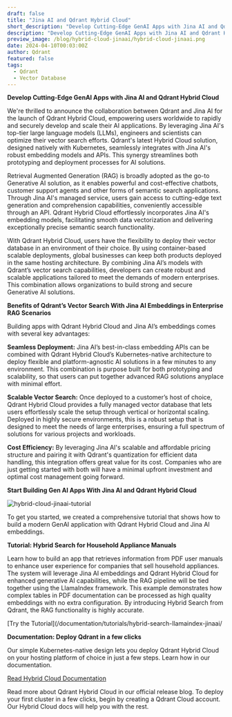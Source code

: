```yaml
---
draft: false
title: "Jina AI and Qdrant Hybrid Cloud"
short_description: "Develop Cutting-Edge GenAI Apps with Jina AI and Qdrant Hybrid Cloud." 
description: "Develop Cutting-Edge GenAI Apps with Jina AI and Qdrant Hybrid Cloud."
preview_image: /blog/hybrid-cloud-jinaai/hybrid-cloud-jinaai.png
date: 2024-04-10T00:03:00Z
author: Qdrant
featured: false
tags:
  - Qdrant
  - Vector Database
---
```


**Develop Cutting-Edge GenAI Apps with Jina AI and Qdrant Hybrid Cloud**

We're thrilled to announce the collaboration between Qdrant and Jina AI for the launch of Qdrant Hybrid Cloud, empowering users worldwide to rapidly and securely develop and scale their AI applications. By leveraging Jina AI's top-tier large language models (LLMs), engineers and scientists can optimize their vector search efforts. Qdrant's latest Hybrid Cloud solution, designed natively with Kubernetes, seamlessly integrates with Jina AI's robust embedding models and APIs. This synergy streamlines both prototyping and deployment processes for AI solutions.

Retrieval Augmented Generation (RAG) is broadly adopted as the go-to Generative AI solution, as it enables powerful and cost-effective chatbots, customer support agents and other forms of semantic search applications. Through Jina AI's managed service, users gain access to cutting-edge text generation and comprehension capabilities, conveniently accessible through an API. Qdrant Hybrid Cloud effortlessly incorporates Jina AI's embedding models, facilitating smooth data vectorization and delivering exceptionally precise semantic search functionality.

With Qdrant Hybrid Cloud, users have the flexibility to deploy their vector database in an environment of their choice. By using container-based scalable deployments, global businesses can keep both products deployed in the same hosting architecture. By combining Jina AI’s models with Qdrant’s vector search capabilities, developers can create robust and scalable applications tailored to meet the demands of modern enterprises. This combination allows organizations to build strong and secure Generative AI solutions.

**Benefits of Qdrant’s Vector Search With Jina AI Embeddings in Enterprise RAG Scenarios**

Building apps with Qdrant Hybrid Cloud and Jina AI’s embeddings comes with several key advantages:

**Seamless Deployment:** Jina AI’s best-in-class embedding APIs can be combined with Qdrant Hybrid Cloud’s Kubernetes-native architecture to deploy flexible and platform-agnostic AI solutions in a few minutes to any environment. This combination is purpose built for both prototyping and scalability, so that users can put together advanced RAG solutions anyplace with minimal effort.

**Scalable Vector Search:** Once deployed to a customer’s host of choice, Qdrant Hybrid Cloud provides a fully managed vector database that lets users effortlessly scale the setup through vertical or horizontal scaling. Deployed in highly secure environments, this is a robust setup that is designed to meet the needs of large enterprises, ensuring a full spectrum of solutions for various projects and workloads.

**Cost Efficiency:** By leveraging Jina AI's scalable and affordable pricing structure and pairing it with Qdrant's quantization for efficient data handling, this integration offers great value for its cost. Companies who are just getting started with both will have a minimal upfront investment and optimal cost management going forward.

**Start Building Gen AI Apps With Jina AI and Qdrant Hybrid Cloud**

![hybrid-cloud-jinaai-tutorial](/blog/hybrid-cloud-jinaai/hybrid-cloud-jinaai-tutorial.png)

To get you started, we created a comprehensive tutorial that shows how to build a modern GenAI application with Qdrant Hybrid Cloud and Jina AI embeddings.

**Tutorial: Hybrid Search for Household Appliance Manuals**

Learn how to build an app that retrieves information from PDF user manuals to enhance user experience for companies that sell household appliances. The system will leverage Jina AI embeddings and Qdrant Hybrid Cloud for enhanced generative AI capabilities, while the RAG pipeline will be tied together using the LlamaIndex framework. This example demonstrates how complex tables in PDF documentation can be processed as high quality embeddings with no extra configuration. By introducing Hybrid Search from Qdrant, the RAG functionality is highly accurate.

[Try the Tutorial](/documentation/tutorials/hybrid-search-llamaindex-jinaai/

**Documentation: Deploy Qdrant in a few clicks**

Our simple Kubernetes-native design lets you deploy Qdrant Hybrid Cloud on your hosting platform of choice in just a few steps. Learn how in our documentation.

[Read Hybrid Cloud Documentation](/documentation/hybrid-cloud/)

Read more about Qdrant Hybrid Cloud in our official release blog. To deploy your first cluster in a few clicks, begin by creating a Qdrant Cloud account. Our Hybrid Cloud docs will help you with the rest.